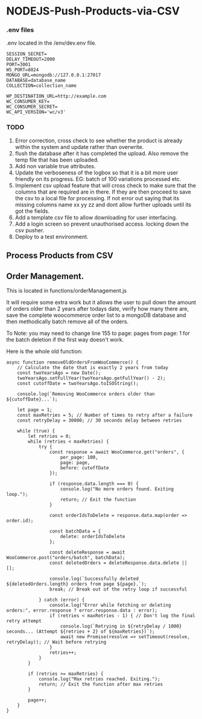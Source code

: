 # NODEJS-Push-Products-via-CSV


### .env files
.env located in the /env/dev.env file.

```
SESSION_SECRET=
DELAY_TIMEOUT=2000
PORT=3001
WS_PORT=8024
MONGO_URL=mongodb://127.0.0.1:27017
DATABASE=database_name
COLLECTION=collection_name

WP_DESTINATION_URL=http://example.com
WC_CONSUMER_KEY=
WC_CONSUMER_SECRET=
WC_API_VERSION='wc/v3'
```

### TODO 

1. Error correction, cross check to see whether the product is already within the system and update rather than overwrite.
2. flush the database after it has completed the upload. Also remove the temp file that has been uploaded.
3. Add non variable true attributes.
4. Update the verboseness of the logbox so that it is a bit more user friendly on its progress. EG: batch of 100 variations processed etc.
5. Implement csv upload feature that will cross check to make sure that the columns that are required are in there. If they are then proceed to save the csv to a local file for processing. If not error out saying that its missing columns name xx yy zz and dont allow further uploads until its got the fields.
6. Add a template csv file to allow downloading for user interfacing.
7. Add a login screen so prevent unauthorised access. locking down the csv pusher.
8. Deploy to a test environment.


## Process Products from CSV


## Order Management.
This is located in functions/orderManagement.js

It will require some extra work but it allows the user to pull down the amount of orders older than 2 years after todays date, verify how many there are, save the complete woocommerce order list to a mongoDB database and then methodically batch remove all of the orders.

To Note: you may need to change line 155 to page: pages from page: 1 for the batch deletion if the first way doesn't work.

Here is the whole old function:

```
async function removeOldOrdersFromWooCommerce() {
    // Calculate the date that is exactly 2 years from today
    const twoYearsAgo = new Date();
    twoYearsAgo.setFullYear(twoYearsAgo.getFullYear() - 2);
    const cutoffDate = twoYearsAgo.toISOString();

    console.log(`Removing WooCommerce orders older than ${cutoffDate}...`);

    let page = 1;
    const maxRetries = 5; // Number of times to retry after a failure
    const retryDelay = 30000; // 30 seconds delay between retries

    while (true) {
        let retries = 0;
        while (retries < maxRetries) {
            try {
                const response = await WooCommerce.get("orders", {
                    per_page: 100,
                    page: page,
                    before: cutoffDate
                });

                if (response.data.length === 0) {
                    console.log("No more orders found. Exiting loop.");
                    return; // Exit the function
                }

                const orderIdsToDelete = response.data.map(order => order.id);
                
                const batchData = {
                    delete: orderIdsToDelete
                };

                const deleteResponse = await WooCommerce.post("orders/batch", batchData);
                const deletedOrders = deleteResponse.data.delete || [];

                console.log(`Successfully deleted ${deletedOrders.length} orders from page ${page}.`);
                break; // Break out of the retry loop if successful

            } catch (error) {
                console.log("Error while fetching or deleting orders:", error.response ? error.response.data : error);
                if (retries < maxRetries - 1) { // Don't log the final retry attempt
                    console.log(`Retrying in ${retryDelay / 1000} seconds... (Attempt ${retries + 2} of ${maxRetries})`);
                    await new Promise(resolve => setTimeout(resolve, retryDelay)); // Wait before retrying
                }
                retries++;
            }
        }

        if (retries >= maxRetries) {
            console.log("Max retries reached. Exiting.");
            return; // Exit the function after max retries
        }

        page++;
    }
}
```